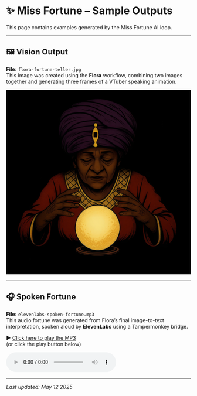 # ✨ Miss Fortune – Sample Outputs

This page contains examples generated by the Miss Fortune AI loop.

---

## 🖼️ Vision Output  
**File:** `flora-fortune-teller.jpg`  
This image was created using the **Flora** workflow, combining two images together and generating three frames of a VTuber speaking animation.

![Flora Fortune Teller](../samples/flora-fortune-teller.jpeg)

---

## 🎧 Spoken Fortune  
**File:** `elevenlabs-spoken-fortune.mp3`  
This audio fortune was generated from Flora’s final image-to-text interpretation, spoken aloud by **ElevenLabs** using a Tampermonkey bridge.

▶️ [Click here to play the MP3](../samples/elevenlabs-spoken-fortune.mp3)  
(or click the play button below)

<audio controls>
  <source src="../samples/elevenlabs-spoken-fortune.mp3" type="audio/mpeg">
  Your browser does not support the audio tag.
</audio>

---

_Last updated: May 12 2025_
